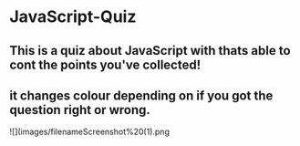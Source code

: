 # JavaScript-Quiz

## This is a quiz about JavaScript with thats able to cont the points you've collected! 
## it changes colour depending on if you got the question right or wrong.

![](images/filenameScreenshot%20(1).png
